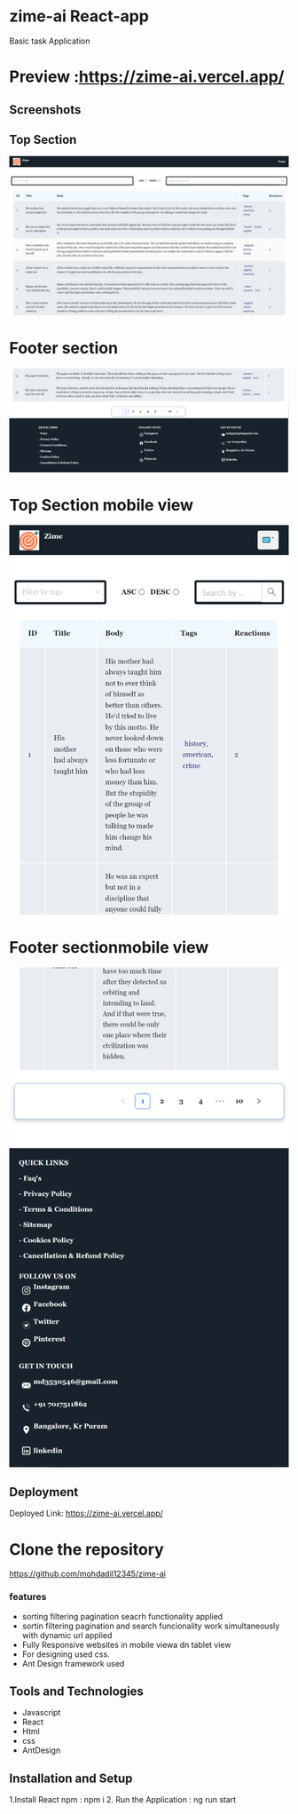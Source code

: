 # zime-ai React-app
Basic task Application

# Preview :https://zime-ai.vercel.app/

## Screenshots
## Top Section
![Screenshot 1](./react-task/src/assets/section1.png)
# Footer section
![Screenshot 1](./react-task/src/assets/footer.png)
# Top Section mobile view
![Screenshot 1](./react-task/src/assets/mbilesection1.png)
#  Footer sectionmobile view
![Screenshot 1](./react-task/src/assets/footermbile.png)


## Deployment

Deployed Link: https://zime-ai.vercel.app/

# Clone the repository

https://github.com/mohdadil12345/zime-ai



### features

- sorting filtering pagination seacrh functionality applied
- sortin filtering pagination and search funcionality work simultaneously with dynamic url applied
- Fully Responsive websites in mobile viewa dn tablet view
- For designing used css.
- Ant Design framework used


## Tools and Technologies
- Javascript
- React
- Html
- css
- AntDesign

## Installation and Setup

1.Install React npm : npm i
2. Run the Application : ng run start


